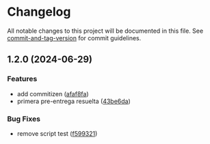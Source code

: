 # Changelog

All notable changes to this project will be documented in this file. See [commit-and-tag-version](https://github.com/absolute-version/commit-and-tag-version) for commit guidelines.

## 1.2.0 (2024-06-29)


### Features

* add commitizen ([afaf8fa](https://github.com/AllanNara/PF-Backend/commit/afaf8fa82ffa66116cd011ebd2581e6ad3f39de1))
* primera pre-entrega resuelta ([43be6da](https://github.com/AllanNara/PF-Backend/commit/43be6dae3647fb626a479df6356fcfb63b37944e))


### Bug Fixes

* remove script test ([f599321](https://github.com/AllanNara/PF-Backend/commit/f5993212995851f83b0b04234fc42314ec97ec78))
